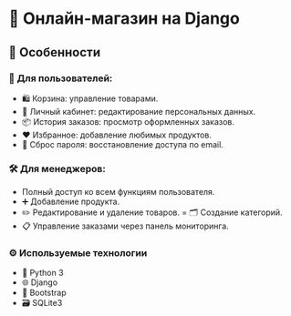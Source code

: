 # 🛒 Онлайн-магазин на Django

## 📌 Особенности

### 👤 Для пользователей:

- 🛍 Корзина: управление товарами.
- 👤 Личный кабинет: редактирование персональных данных.
- 📦 История заказов: просмотр оформленных заказов.
- ❤️ Избранное: добавление любимых продуктов.
- 🔐 Сброс пароля: восстановление доступа по email.

### 🛠 Для менеджеров:

- Полный доступ ко всем функциям пользователя.
- ➕ Добавление продукта.
- ✏️ Редактирование и удаление товаров.
= 🗂 Создание категорий.
- 📋 Управление заказами через панель мониторинга.

### ⚙️ Используемые технологии

- 🐍 Python 3
- 🌐 Django
- 🎨 Bootstrap
- 🗃 SQLite3
